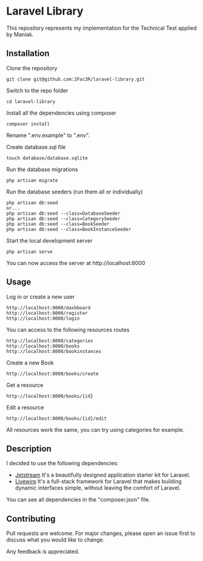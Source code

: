 # Laravel Library

This repository represents my implementation for the Technical Test applied by Maniak.

## Installation

Clone the repository

    git clone git@github.com:2Fac3R/laravel-library.git

Switch to the repo folder

    cd laravel-library

Install all the dependencies using composer

    composer install

Rename ".env.example" to ".env".

Create database.sql file

    touch database/database.sqlite

Run the database migrations

    php artisan migrate

Run the database seeders (run them all or individually)

    php artisan db:seed
	or...
    php artisan db:seed --class=DatabaseSeeder
    php artisan db:seed --class=CategorySeeder
    php artisan db:seed --class=BookSeeder
    php artisan db:seed --class=BookInstanceSeeder

Start the local development server

    php artisan serve

You can now access the server at http://localhost:8000

## Usage

Log in or create a new user

    http://localhost:8000/dashboard
    http://localhost:8000/register
    http://localhost:8000/login
    
You can access to the following resources routes

    http://localhost:8000/categories
    http://localhost:8000/books
    http://localhost:8000/bookinstances

Create a new Book

    http://localhost:8000/books/create

Get a resource

    http://localhost:8000/books/{id}

Edit a resource
 
    http://localhost:8000/books/{id}/edit

All resources work the same, you can try using categories for example.
## Description

I decided to use the following dependencies:

* [Jetstream](https://jetstream.laravel.com/2.x/introduction.html) It's a beautifully designed application starter kit for Laravel.
* [Livewire](https://laravel-livewire.com/) It's a full-stack framework for Laravel that makes building dynamic interfaces simple, without leaving the comfort of Laravel.

You can see all dependencies in the "composer.json" file.

## Contributing
Pull requests are welcome. For major changes, please open an issue first to discuss what you would like to change.

Any feedback is appreciated.
